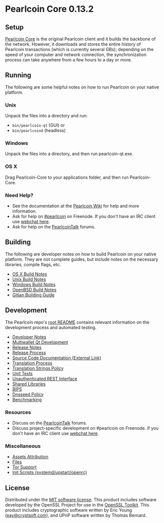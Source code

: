 Pearlcoin Core 0.13.2
=====================

Setup
---------------------
[Pearlcoin Core](http://pearlcoin.org/en/download) is the original Pearlcoin client and it builds the backbone of the network. However, it downloads and stores the entire history of Pearlcoin transactions (which is currently several GBs); depending on the speed of your computer and network connection, the synchronization process can take anywhere from a few hours to a day or more.

Running
---------------------
The following are some helpful notes on how to run Pearlcoin on your native platform.

### Unix

Unpack the files into a directory and run:

- `bin/pearlcoin-qt` (GUI) or
- `bin/pearlcoind` (headless)

### Windows

Unpack the files into a directory, and then run pearlcoin-qt.exe.

### OS X

Drag Pearlcoin-Core to your applications folder, and then run Pearlcoin-Core.

### Need Help?

* See the documentation at the [Pearlcoin Wiki](https://pearlcoin.info/)
for help and more information.
* Ask for help on [#pearlcoin](http://webchat.freenode.net?channels=pearlcoin) on Freenode. If you don't have an IRC client use [webchat here](http://webchat.freenode.net?channels=pearlcoin).
* Ask for help on the [PearlcoinTalk](https://pearlcointalk.io/) forums.

Building
---------------------
The following are developer notes on how to build Pearlcoin on your native platform. They are not complete guides, but include notes on the necessary libraries, compile flags, etc.

- [OS X Build Notes](build-osx.md)
- [Unix Build Notes](build-unix.md)
- [Windows Build Notes](build-windows.md)
- [OpenBSD Build Notes](build-openbsd.md)
- [Gitian Building Guide](gitian-building.md)

Development
---------------------
The Pearlcoin repo's [root README](/README.md) contains relevant information on the development process and automated testing.

- [Developer Notes](developer-notes.md)
- [Multiwallet Qt Development](multiwallet-qt.md)
- [Release Notes](release-notes.md)
- [Release Process](release-process.md)
- [Source Code Documentation (External Link)](https://dev.visucore.com/bitcoin/doxygen/)
- [Translation Process](translation_process.md)
- [Translation Strings Policy](translation_strings_policy.md)
- [Unit Tests](unit-tests.md)
- [Unauthenticated REST Interface](REST-interface.md)
- [Shared Libraries](shared-libraries.md)
- [BIPS](bips.md)
- [Dnsseed Policy](dnsseed-policy.md)
- [Benchmarking](benchmarking.md)

### Resources
* Discuss on the [PearlcoinTalk](https://pearlcointalk.io/) forums.
* Discuss project-specific development on #pearlcoin on Freenode. If you don't have an IRC client use [webchat here](http://webchat.freenode.net/?channels=pearlcoin).

### Miscellaneous
- [Assets Attribution](assets-attribution.md)
- [Files](files.md)
- [Tor Support](tor.md)
- [Init Scripts (systemd/upstart/openrc)](init.md)

License
---------------------
Distributed under the [MIT software license](http://www.opensource.org/licenses/mit-license.php).
This product includes software developed by the OpenSSL Project for use in the [OpenSSL Toolkit](https://www.openssl.org/). This product includes
cryptographic software written by Eric Young ([eay@cryptsoft.com](mailto:eay@cryptsoft.com)), and UPnP software written by Thomas Bernard.
